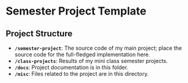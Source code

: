 ﻿# Semester Project Template <!-- omit in toc -->


## Project Structure

- **`/semester-project`**: The source code of my main project; place the source code for the full-fledged implementation here.
- **`/class-projects`**: Results of my mini class semester projects.
- **`/docs`**: Project documentation is in this folder.
- **`/misc`**: Files related to the project are in this directory.



